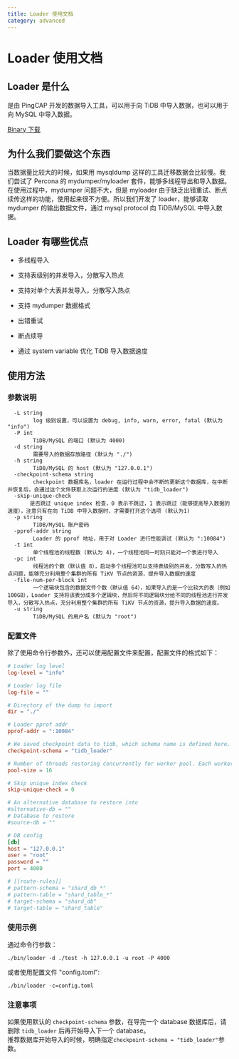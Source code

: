 ```yaml
---
title: Loader 使用文档
category: advanced
---
```


# Loader 使用文档

## Loader 是什么

是由 PingCAP 开发的数据导入工具，可以用于向 TiDB 中导入数据，也可以用于向 MySQL 中导入数据。

[Binary 下载](http://download.pingcap.org/tidb-enterprise-tools-latest-linux-amd64.tar.gz)

## 为什么我们要做这个东西

当数据量比较大的时候，如果用 mysqldump 这样的工具迁移数据会比较慢。我们尝试了 Percona 的 mydumper/myloader 套件，能够多线程导出和导入数据。在使用过程中，mydumper 问题不大，但是 myloader 由于缺乏出错重试、断点续传这样的功能，使用起来很不方便。所以我们开发了 loader，能够读取 mydumper 的输出数据文件，通过 mysql protocol 向 TiDB/MySQL 中导入数据。

## Loader 有哪些优点

* 多线程导入

* 支持表级别的并发导入，分散写入热点

* 支持对单个大表并发导入，分散写入热点

* 支持 mydumper 数据格式

* 出错重试

* 断点续导

* 通过 system variable 优化 TiDB 导入数据速度

## 使用方法

### 参数说明
```
  -L string
        log 级别设置，可以设置为 debug, info, warn, error, fatal (默认为 "info")
  -P int
        TiDB/MySQL 的端口 (默认为 4000)
  -d string
        需要导入的数据存放路径 (默认为 "./")
  -h string
        TiDB/MySQL 的 host (默认为 "127.0.0.1")
  -checkpoint-schema string
        checkpoint 数据库名，loader 在运行过程中会不断的更新这个数据库，在中断并恢复后，会通过这个文件获取上次运行的进度 (默认为 "tidb_loader")
  -skip-unique-check
       是否跳过 unique index 检查，0 表示不跳过，1 表示跳过（能够提高导入数据的速度），注意只有在向 TiDB 中导入数据时，才需要打开这个选项 (默认为1)
  -p string
        TiDB/MySQL 账户密码
  -pprof-addr string
        Loader 的 pprof 地址，用于对 Loader 进行性能调试 (默认为 ":10084")
  -t int
        单个线程池的线程数 (默认为 4)，一个线程池同一时刻只能对一个表进行导入
  -pc int
        线程池的个数（默认值 8），启动多个线程池可以支持表级别的并发，分散写入的热点问题，能够充分利用整个集群的所有 TiKV 节点的资源，提升导入数据的速度
  -file-num-per-block int
        一个逻辑块包含的数据文件个数（默认值 64），如果导入的是一个比较大的表（例如 100GB），Loader 支持将该表分成多个逻辑块，然后将不同逻辑块分给不同的线程池进行并发导入，分散写入热点，充分利用整个集群的所有 TiKV 节点的资源，提升导入数据的速度。
  -u string
        TiDB/MySQL 的用户名 (默认为 "root")
```

### 配置文件

除了使用命令行参数外，还可以使用配置文件来配置，配置文件的格式如下：

```toml
# Loader log level
log-level = "info"

# Loader log file
log-file = ""

# Directory of the dump to import
dir = "./"

# Loader pprof addr
pprof-addr = ":10084"

# We saved checkpoint data to tidb, which schema name is defined here.
checkpoint-schema = "tidb_loader"

# Number of threads restoring concurrently for worker pool. Each worker restore one file at a time, increase this as TiKV nodes increase
pool-size = 16

# Skip unique index check
skip-unique-check = 0

# An alternative database to restore into
#alternative-db = ""
# Database to restore
#source-db = ""

# DB config
[db]
host = "127.0.0.1"
user = "root"
password = ""
port = 4000

# [[route-rules]]
# pattern-schema = "shard_db_*"
# pattern-table = "shard_table_*"
# target-schema = "shard_db"
# target-table = "shard_table"
```

### 使用示例

通过命令行参数：

    ./bin/loader -d ./test -h 127.0.0.1 -u root -P 4000

或者使用配置文件 "config.toml":

    ./bin/loader -c=config.toml

### 注意事项

如果使用默认的 `checkpoint-schema` 参数，在导完一个 database 数据库后，请删除 `tidb_loader` 后再开始导入下一个 database。  
推荐数据库开始导入的时候，明确指定`checkpoint-schema = "tidb_loader"`参数。


